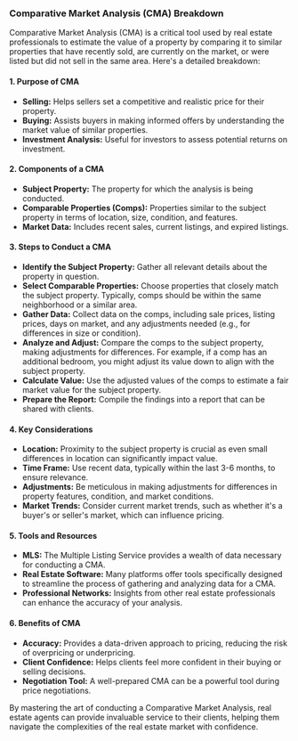 ### Comparative Market Analysis (CMA) Breakdown

Comparative Market Analysis (CMA) is a critical tool used by real estate professionals to estimate the value of a property by comparing it to similar properties that have recently sold, are currently on the market, or were listed but did not sell in the same area. Here's a detailed breakdown:

#### **1. Purpose of CMA**
- **Selling:** Helps sellers set a competitive and realistic price for their property.
- **Buying:** Assists buyers in making informed offers by understanding the market value of similar properties.
- **Investment Analysis:** Useful for investors to assess potential returns on investment.

#### **2. Components of a CMA**
- **Subject Property:** The property for which the analysis is being conducted.
- **Comparable Properties (Comps):** Properties similar to the subject property in terms of location, size, condition, and features.
- **Market Data:** Includes recent sales, current listings, and expired listings.

#### **3. Steps to Conduct a CMA**
- **Identify the Subject Property:** Gather all relevant details about the property in question.
- **Select Comparable Properties:** Choose properties that closely match the subject property. Typically, comps should be within the same neighborhood or a similar area.
- **Gather Data:** Collect data on the comps, including sale prices, listing prices, days on market, and any adjustments needed (e.g., for differences in size or condition).
- **Analyze and Adjust:** Compare the comps to the subject property, making adjustments for differences. For example, if a comp has an additional bedroom, you might adjust its value down to align with the subject property.
- **Calculate Value:** Use the adjusted values of the comps to estimate a fair market value for the subject property.
- **Prepare the Report:** Compile the findings into a report that can be shared with clients.

#### **4. Key Considerations**
- **Location:** Proximity to the subject property is crucial as even small differences in location can significantly impact value.
- **Time Frame:** Use recent data, typically within the last 3-6 months, to ensure relevance.
- **Adjustments:** Be meticulous in making adjustments for differences in property features, condition, and market conditions.
- **Market Trends:** Consider current market trends, such as whether it's a buyer's or seller's market, which can influence pricing.

#### **5. Tools and Resources**
- **MLS:** The Multiple Listing Service provides a wealth of data necessary for conducting a CMA.
- **Real Estate Software:** Many platforms offer tools specifically designed to streamline the process of gathering and analyzing data for a CMA.
- **Professional Networks:** Insights from other real estate professionals can enhance the accuracy of your analysis.

#### **6. Benefits of CMA**
- **Accuracy:** Provides a data-driven approach to pricing, reducing the risk of overpricing or underpricing.
- **Client Confidence:** Helps clients feel more confident in their buying or selling decisions.
- **Negotiation Tool:** A well-prepared CMA can be a powerful tool during price negotiations.

By mastering the art of conducting a Comparative Market Analysis, real estate agents can provide invaluable service to their clients, helping them navigate the complexities of the real estate market with confidence.

